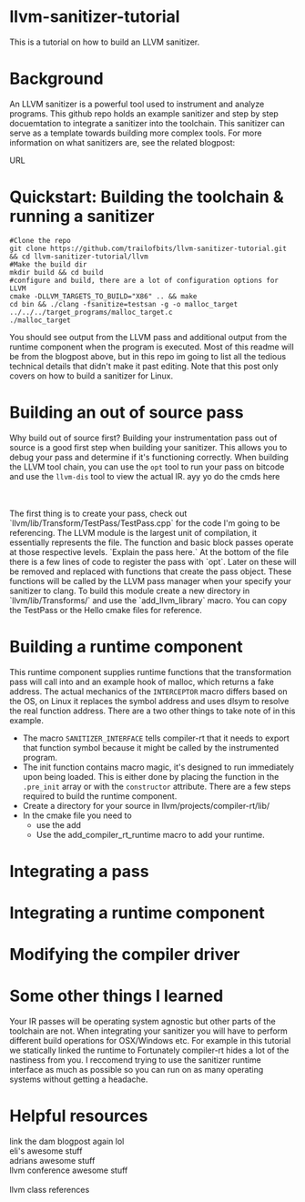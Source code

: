 # llvm-sanitizer-tutorial

This is a tutorial on how to build an LLVM sanitizer. 

# Background 
An LLVM sanitizer is a powerful tool used to instrument and analyze programs. This github repo holds an example sanitizer and step by step docuemtation to integrate a sanitizer into the toolchain. This sanitizer can serve as a template towards building more complex tools. For more information on what sanitizers are, see the related blogpost: 

URL

# Quickstart: Building the toolchain & running a sanitizer 
 
```
#Clone the repo
git clone https://github.com/trailofbits/llvm-sanitizer-tutorial.git && cd llvm-sanitizer-tutorial/llvm 
#Make the build dir 
mkdir build && cd build 
#configure and build, there are a lot of configuration options for LLVM
cmake -DLLVM_TARGETS_TO_BUILD="X86" .. && make
cd bin && ./clang -fsanitize=testsan -g -o malloc_target ../../../target_programs/malloc_target.c
./malloc_target
```
You should see output from the LLVM pass and additional output from the runtime component when the program is executed. Most of this readme will be from the blogpost above, but in this repo im going to list all the tedious technical details that didn't make it past editing. Note that this post only covers on how to build a sanitizer for Linux. 

# Building an out of source pass 
Why build out of source first? Building your instrumentation pass out of source is a good first step when building your sanitizer. This allows you to debug your pass and determine if it's functioning correctly. When building the LLVM tool chain, you can use the `opt` tool to run your pass on bitcode and use the `llvm-dis` tool to view the actual IR. 
ayy yo do the cmds here 

<br/>
<br/>
The first thing is to create your pass, check out `llvm/lib/Transform/TestPass/TestPass.cpp` for the code I'm going to be referencing. The LLVM module is the largest unit of compilation, it essentially represents the file. The function and basic block passes operate at those respective levels. `Explain the pass here.` At the bottom of the file there is a few lines of code to register the pass with `opt`. Later on these will be removed and replaced with functions that create the pass object. These functions will be called by the LLVM pass manager when your specify your sanitizer to clang. To build this module create a new directory in `llvm/lib/Transforms/` and use the `add_llvm_library` macro. You can copy the TestPass or the Hello cmake files for reference. 

# Building a runtime component 
This runtime component supplies runtime functions that the transformation pass will call into and an example hook of malloc, which returns a fake address. The actual mechanics of the `INTERCEPTOR` macro differs based on the OS, on Linux it replaces the symbol address and uses dlsym to resolve the real function address. There are a two other things to take note of in this example. 
* The macro `SANITIZER_INTERFACE` tells compiler-rt that it needs to export that function symbol because it might be called by the instrumented program. 
* The init function contains macro magic, it's designed to run immediately upon being loaded. This is either done by placing the function in the `.pre_init` array or with the `constructor` attribute. 
There are a few steps required to build the runtime component. 
* Create a directory for your source in llvm/projects/compiler-rt/lib/ 
* In the cmake file you need to 
  * use the add
  * Use the add_compiler_rt_runtime macro to add your runtime.

# Integrating a pass 

# Integrating a runtime component 

# Modifying the compiler driver

# Some other things I learned 
Your IR passes will be operating system agnostic but other parts of the toolchain are not. When integrating your sanitizer you will have to perform different build operations for OSX/Windows etc. For example in this tutorial we statically linked the runtime to  Fortunately compiler-rt hides a lot of the nastiness from you. I reccomend trying to use the sanitizer runtime interface as much as possible so you can run on as many operating systems without getting a headache. <br/> 

# Helpful resources 
link the dam blogpost again lol <br/>
eli's awesome stuff <br/>
adrians awesome stuff <br/>
llvm conference awesome stuff <br/>  
llvm class references   
